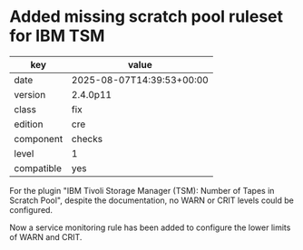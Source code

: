 [//]: # (werk v2)
# Added missing scratch pool ruleset for IBM TSM

key        | value
---------- | ---
date       | 2025-08-07T14:39:53+00:00
version    | 2.4.0p11
class      | fix
edition    | cre
component  | checks
level      | 1
compatible | yes

For the plugin "IBM Tivoli Storage Manager (TSM): Number of Tapes in
Scratch Pool", despite the documentation, no WARN or CRIT levels could
be configured.

Now a service monitoring rule has been added to configure the lower
limits of WARN and CRIT.
